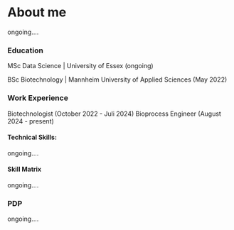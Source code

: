 # About me
ongoing....

### Education

<p> MSc Data Science | University of Essex (ongoing) </p>

<p> BSc Biotechnology | Mannheim University of Applied Sciences (May 2022) </p>

### Work Experience

Biotechnologist (October 2022 - Juli 2024)
Bioprocess Engineer (August 2024 - present)

#### Technical Skills: 

ongoing....

#### Skill Matrix

ongoing....

### PDP 

ongoing....
